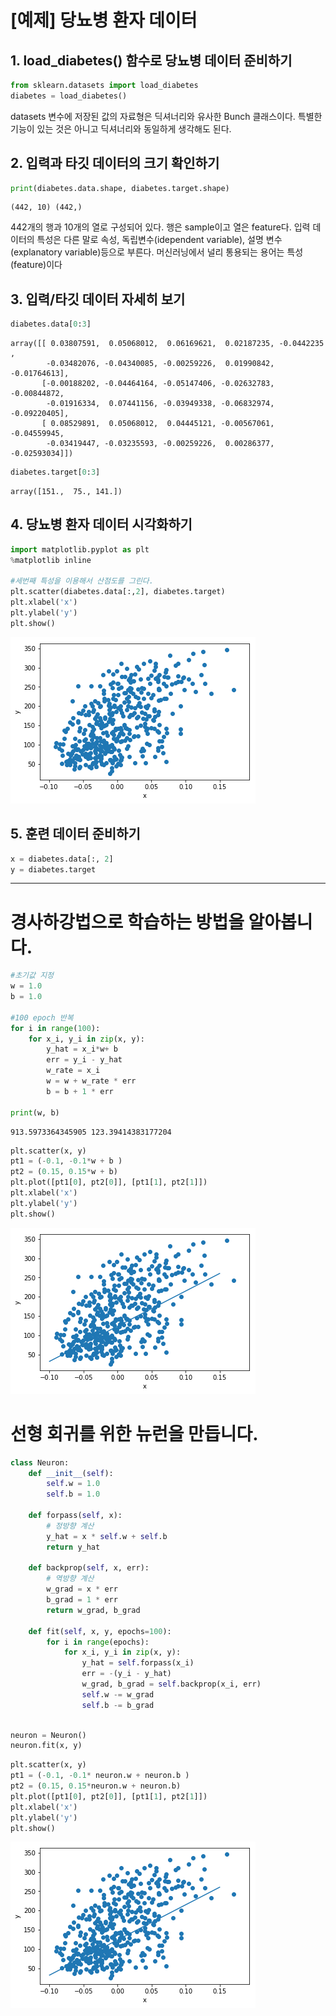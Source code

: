 
# [예제] 당뇨병 환자 데이터

## 1. load_diabetes() 함수로 당뇨병 데이터 준비하기


```python
from sklearn.datasets import load_diabetes
diabetes = load_diabetes()
```

datasets 변수에 저장된 값의 자료형은 딕셔너리와 유사한 Bunch 클래스이다. 특별한 기능이 있는 것은 아니고 딕셔너리와 동일하게 생각해도 된다.

## 2. 입력과 타깃 데이터의 크기 확인하기


```python
print(diabetes.data.shape, diabetes.target.shape)
```

    (442, 10) (442,)
    

442개의 행과 10개의 열로 구성되어 있다. 행은 sample이고 열은 feature다.
입력 데이터의 특성은 다른 말로 속성, 독립변수(idependent variable), 설명 변수(explanatory variable)등으로 부른다. 머신러닝에서 널리 통용되는 용어는 특성(feature)이다

## 3. 입력/타깃 데이터 자세히 보기


```python
diabetes.data[0:3]
```




    array([[ 0.03807591,  0.05068012,  0.06169621,  0.02187235, -0.0442235 ,
            -0.03482076, -0.04340085, -0.00259226,  0.01990842, -0.01764613],
           [-0.00188202, -0.04464164, -0.05147406, -0.02632783, -0.00844872,
            -0.01916334,  0.07441156, -0.03949338, -0.06832974, -0.09220405],
           [ 0.08529891,  0.05068012,  0.04445121, -0.00567061, -0.04559945,
            -0.03419447, -0.03235593, -0.00259226,  0.00286377, -0.02593034]])




```python
diabetes.target[0:3]
```




    array([151.,  75., 141.])



## 4. 당뇨병 환자 데이터 시각화하기


```python
import matplotlib.pyplot as plt
%matplotlib inline

#세번째 특성을 이용해서 산점도를 그린다.
plt.scatter(diabetes.data[:,2], diabetes.target) 
plt.xlabel('x')
plt.ylabel('y')
plt.show()
```


![png](output_11_0.png)


## 5. 훈련 데이터 준비하기


```python
x = diabetes.data[:, 2]
y = diabetes.target
```

-----
# 경사하강법으로 학습하는 방법을 알아봅니다.


```python
#초기값 지정
w = 1.0
b = 1.0

#100 epoch 반복
for i in range(100):
    for x_i, y_i in zip(x, y):
        y_hat = x_i*w+ b
        err = y_i - y_hat
        w_rate = x_i
        w = w + w_rate * err
        b = b + 1 * err

print(w, b)
```

    913.5973364345905 123.39414383177204
    


```python
plt.scatter(x, y)
pt1 = (-0.1, -0.1*w + b )
pt2 = (0.15, 0.15*w + b)
plt.plot([pt1[0], pt2[0]], [pt1[1], pt2[1]])
plt.xlabel('x')
plt.ylabel('y')
plt.show()
```


![png](output_16_0.png)


# 선형 회귀를 위한 뉴런을 만듭니다.


```python
class Neuron:
    def __init__(self):
        self.w = 1.0
        self.b = 1.0
    
    def forpass(self, x):
        # 정방향 계산
        y_hat = x * self.w + self.b
        return y_hat
        
    def backprop(self, x, err):
        # 역방향 계산
        w_grad = x * err
        b_grad = 1 * err
        return w_grad, b_grad
    
    def fit(self, x, y, epochs=100):
        for i in range(epochs):
            for x_i, y_i in zip(x, y):
                y_hat = self.forpass(x_i)
                err = -(y_i - y_hat)
                w_grad, b_grad = self.backprop(x_i, err)
                self.w -= w_grad
                self.b -= b_grad
        
```


```python
neuron = Neuron()
neuron.fit(x, y)
```


```python
plt.scatter(x, y)
pt1 = (-0.1, -0.1* neuron.w + neuron.b )
pt2 = (0.15, 0.15*neuron.w + neuron.b)
plt.plot([pt1[0], pt2[0]], [pt1[1], pt2[1]])
plt.xlabel('x')
plt.ylabel('y')
plt.show()
```


![png](output_20_0.png)

